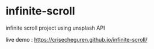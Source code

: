 # infinite-scroll
infinite scroll project using unsplash API


live demo : https://crisecheguren.github.io/infinite-scroll/
